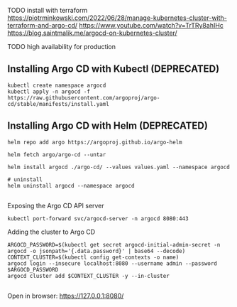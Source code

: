 
TODO install with terraform
https://piotrminkowski.com/2022/06/28/manage-kubernetes-cluster-with-terraform-and-argo-cd/
https://www.youtube.com/watch?v=TrTRy8ahIHc
https://blog.saintmalik.me/argocd-on-kubernetes-cluster/

TODO high availability for production

## Installing Argo CD with Kubectl (DEPRECATED)

```shell
kubectl create namespace argocd
kubectl apply -n argocd -f https://raw.githubusercontent.com/argoproj/argo-cd/stable/manifests/install.yaml
```

## Installing Argo CD with Helm (DEPRECATED)

```shell
helm repo add argo https://argoproj.github.io/argo-helm

helm fetch argo/argo-cd --untar

helm install argocd ./argo-cd/ --values values.yaml --namespace argocd

# uninstall
helm uninstall argocd --namespace argocd
```

##

Exposing the Argo CD API server

```shell
kubectl port-forward svc/argocd-server -n argocd 8080:443
```

Adding the cluster to Argo CD

```shell
ARGOCD_PASSWORD=$(kubectl get secret argocd-initial-admin-secret -n argocd -o jsonpath='{.data.password}' | base64 --decode)
CONTEXT_CLUSTER=$(kubectl config get-contexts -o name)
argocd login --insecure localhost:8080 --username admin --password $ARGOCD_PASSWORD
argocd cluster add $CONTEXT_CLUSTER -y --in-cluster
```

##

Open in browser:
https://127.0.0.1:8080/
